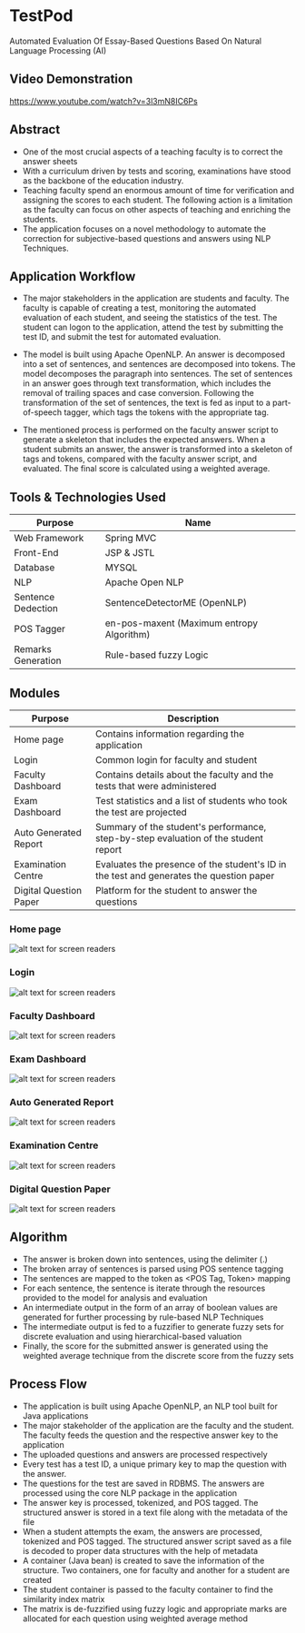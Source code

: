 # TestPod

Automated Evaluation Of Essay-Based Questions Based On Natural Language Processing (AI)

## Video Demonstration

https://www.youtube.com/watch?v=3l3mN8IC6Ps

## Abstract

- One of the most crucial aspects of a teaching faculty is to correct the answer sheets
- With a curriculum driven by tests and scoring, examinations have stood as the backbone of the education industry.
- Teaching faculty spend an enormous amount of time for verification and assigning the scores to each student. The following action is a limitation as the faculty can focus on other aspects of teaching and enriching the students.
- The application focuses on a novel methodology to automate the correction for subjective-based questions and answers using NLP Techniques.

## Application Workflow

- The major stakeholders in the application are students and faculty. The faculty is capable of creating a test, monitoring the automated evaluation of each student, and seeing the statistics of the test. The student can logon to the application, attend the test by submitting the test ID, and submit the test for automated evaluation.

- The model is built using Apache OpenNLP. An answer is decomposed into a set of sentences, and sentences are decomposed into tokens. The model decomposes the paragraph into sentences. The set of sentences in an answer goes through text transformation, which includes the removal of trailing spaces and case conversion. Following the transformation of the set of sentences, the text is fed as input to a part-of-speech tagger, which tags the tokens with the appropriate tag.

- The mentioned process is performed on the faculty answer script to generate a skeleton that includes the expected answers. When a student submits an answer, the answer is transformed into a skeleton of tags and tokens, compared with the faculty answer script, and evaluated. The final score is calculated using a weighted average.

## Tools & Technologies Used

| Purpose            | Name                                      |
| ------------------ | ----------------------------------------- |
| Web Framework      | Spring MVC                                |
| Front-End          | JSP & JSTL                                |
| Database           | MYSQL                                     |
| NLP                | Apache Open NLP                           |
| Sentence Dedection | SentenceDetectorME (OpenNLP)              |
| POS Tagger         | en-pos-maxent (Maximum entropy Algorithm) |
| Remarks Generation | Rule-based fuzzy Logic                    |

## Modules

| Purpose                | Description                                                                             |
| ---------------------- | --------------------------------------------------------------------------------------- |
| Home page              | Contains information regarding the application                                          |
| Login                  | Common login for faculty and student                                                    |
| Faculty Dashboard      | Contains details about the faculty and the tests that were administered                 |
| Exam Dashboard         | Test statistics and a list of students who took the test are projected                  |
| Auto Generated Report  | Summary of the student's performance, step-by-step evaluation of the student report     |
| Examination Centre     | Evaluates the presence of the student's ID in the test and generates the question paper |
| Digital Question Paper | Platform for the student to answer the questions                                        |

### Home page

![alt text for screen readers](./screenshots/home_page.png "TestPod")

### Login

![alt text for screen readers](./screenshots/login.png "TestPod")

### Faculty Dashboard

![alt text for screen readers](./screenshots/faculty_dashboard.png "TestPod")

### Exam Dashboard

![alt text for screen readers](./screenshots/exam_dashboard.png "TestPod")

### Auto Generated Report

![alt text for screen readers](./screenshots/auto_gen_report.png "TestPod")

### Examination Centre

![alt text for screen readers](./screenshots/exam_center.png "TestPod")

### Digital Question Paper

![alt text for screen readers](./screenshots/digital_qp.png "TestPod")

## Algorithm

- The answer is broken down into
  sentences, using the delimiter (.)
- The broken array of sentences is
  parsed using POS sentence tagging
- The sentences are mapped to the
  token as <POS Tag, Token> mapping
- For each sentence, the sentence is
  iterate through the resources
  provided to the model for analysis and
  evaluation
- An intermediate output in the form
  of an array of boolean values are generated for further processing by rule-based NLP Techniques
- The intermediate output is fed to a fuzzifier to generate fuzzy sets for
  discrete evaluation and using hierarchical-based valuation
- Finally, the score for the submitted answer is generated using the
  weighted average technique from the discrete score from the fuzzy sets

## Process Flow

- The application is built using Apache OpenNLP, an NLP tool built for Java
  applications
- The major stakeholder of the application are the faculty and the
  student. The faculty feeds the question and the respective answer key to
  the application
- The uploaded questions and answers are processed
  respectively
- Every test has a test ID, a unique primary key to map the
  question with the answer.
- The questions for the test are saved in
  RDBMS. The answers are processed using the core NLP package in the
  application
- The answer key is processed, tokenized, and POS tagged. The
  structured answer is stored in a text file along with the metadata of the
  file
- When a student attempts the exam, the answers are processed,
  tokenized and POS tagged. The structured answer script saved as a file is
  decoded to proper data structures with the help of metadata
- A container (Java bean) is created to save the information of the structure. Two
  containers, one for faculty and another for a student are created
- The student container is passed to the faculty container to find the similarity index
  matrix
- The matrix is de-fuzzified using fuzzy logic and appropriate marks
  are allocated for each question using weighted average method
